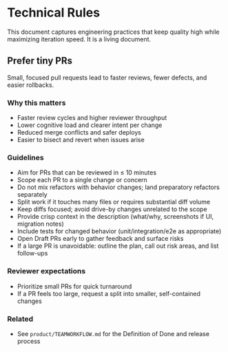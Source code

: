 # Technical Rules

This document captures engineering practices that keep quality high while maximizing iteration speed. It is a living document.

## Prefer tiny PRs

Small, focused pull requests lead to faster reviews, fewer defects, and easier rollbacks.

### Why this matters
- Faster review cycles and higher reviewer throughput
- Lower cognitive load and clearer intent per change
- Reduced merge conflicts and safer deploys
- Easier to bisect and revert when issues arise

### Guidelines
- Aim for PRs that can be reviewed in ≤ 10 minutes
- Scope each PR to a single change or concern
- Do not mix refactors with behavior changes; land preparatory refactors separately
- Split work if it touches many files or requires substantial diff volume
- Keep diffs focused; avoid drive-by changes unrelated to the scope
- Provide crisp context in the description (what/why, screenshots if UI, migration notes)
- Include tests for changed behavior (unit/integration/e2e as appropriate)
- Open Draft PRs early to gather feedback and surface risks
- If a large PR is unavoidable: outline the plan, call out risk areas, and list follow-ups

### Reviewer expectations
- Prioritize small PRs for quick turnaround
- If a PR feels too large, request a split into smaller, self-contained changes

### Related
- See `product/TEAMWORKFLOW.md` for the Definition of Done and release process

